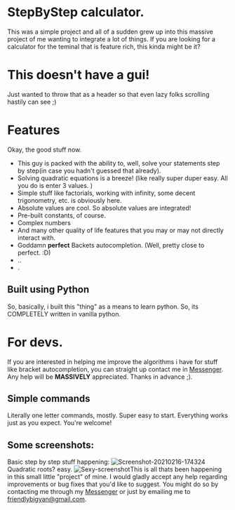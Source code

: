 # StepByStep calculator.

This was a simple project and all of a sudden grew up into this massive project of me wanting to integrate a lot of things. If you are looking for a calculator for the teminal that is feature rich, this kinda might be it? 

# This doesn't have a gui!

Just wanted to throw that as a header so that even lazy folks scrolling hastily can see ;)

# Features
 Okay, the good stuff now. 
 - This guy is packed with the ability to, well, solve your statements step by step(in case you hadn't guessed that already). 
 - Solving quadratic equations is a breeze! (like really super duper easy. All you do is enter 3 values. )
 - Simple stuff like factorials, working with infinity, some decent trigonometry, etc. is obviously here.
 - Absolute values are cool. So absolute values are integrated!
 - Pre-built constants, of course.
 - Complex numbers
 - And many other quality of life features that you may or may not directly interact with.
- Goddamn **perfect** Backets autocompletion. (Well, pretty close to perfect. :D)
 - ..
 - .

## Built using Python

So, basically, i built this "thing" as a means to learn python. So, its COMPLETELY written in vanilla python.

# For devs.
If you are interested in helping me improve the algorithms i have for stuff like bracket autocompletion, you can straight up contact me in [Messenger](facebook.com/adarsha.acharya.me). Any help will be **MASSIVELY** appreciated. Thanks in advance ;).

## Simple commands
Literally one letter commands, mostly. Super easy to start. Everything works just as you expect. You're welcome!

## Some screenshots:
Basic step by step stuff happening:
![Screenshot-20210216-174324](https://i.ibb.co/pfV2L77/Screenshot-20210216-174324.png)
Quadratic roots? easy.
![Sexy-screenshot](https://i.ibb.co/PZMF8tK/Screenshot-20210216-172151.png)This is all thats been happening in this small little "project" of mine. I would gladly accept any help regarding improvements or bug fixes that you'd like to suggest. You might do so by contacting me through my [Messenger](facebook.com/adarsha.acharya.me) or just by emailing me to friendlybigyan@gmail.com.
